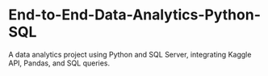 # End-to-End-Data-Analytics-Python-SQL
A data analytics project using Python and SQL Server, integrating Kaggle API, Pandas, and SQL queries.
